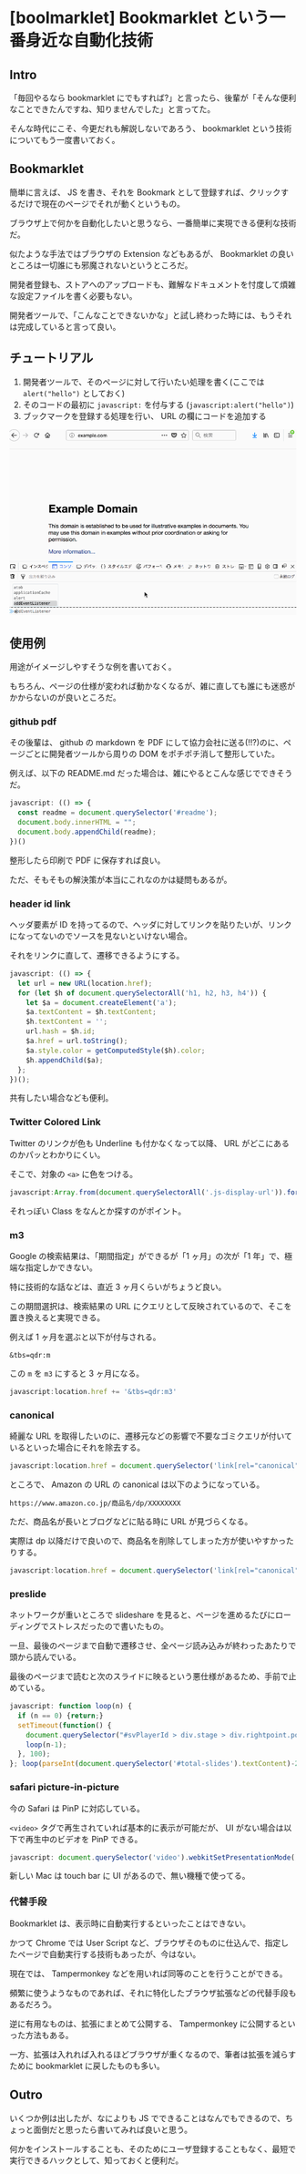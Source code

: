 # [boolmarklet] Bookmarklet という一番身近な自動化技術

## Intro

「毎回やるなら bookmarklet にでもすれば?」と言ったら、後輩が「そんな便利なことできたんですね、知りませんでした」と言ってた。

そんな時代にこそ、今更だれも解説しないであろう、 bookmarklet という技術についてもう一度書いておく。


## Bookmarklet

簡単に言えば、 JS を書き、それを Bookmark として登録すれば、クリックするだけで現在のページでそれが動くというもの。

ブラウザ上で何かを自動化したいと思うなら、一番簡単に実現できる便利な技術だ。

似たような手法ではブラウザの Extension などもあるが、 Bookmarklet の良いところは一切誰にも邪魔されないというところだ。

開発者登録も、ストアへのアップロードも、難解なドキュメントを忖度して煩雑な設定ファイルを書く必要もない。

開発者ツールで、「こんなことできないかな」と試し終わった時には、もうそれは完成していると言って良い。


## チュートリアル

1. 開発者ツールで、そのページに対して行いたい処理を書く(ここでは `alert("hello")` としておく)
2. そのコードの最初に `javascript:` を付与する (`javascript:alert("hello")`)
3. ブックマークを登録する処理を行い、 URL の欄にコードを追加する

![screencast of adding bookmarklet to browser](bookmarklet.gif#832x539 "bookmarklet on firefox")


## 使用例

用途がイメージしやすそうな例を書いておく。

もちろん、ページの仕様が変われば動かなくなるが、雑に直しても誰にも迷惑がかからないのが良いところだ。


### github pdf

その後輩は、 github の markdown を PDF にして協力会社に送る(!!?)のに、ページごとに開発者ツールから周りの DOM をポチポチ消して整形していた。

例えば、以下の README.md だった場合は、雑にやるとこんな感じでできそうだ。

```js
javascript: (() => {
  const readme = document.querySelector('#readme');
  document.body.innerHTML = "";
  document.body.appendChild(readme);
})()
```

整形したら印刷で PDF に保存すれば良い。

ただ、そもそもの解決策が本当にこれなのかは疑問もあるが。


### header id link

ヘッダ要素が ID を持ってるので、ヘッダに対してリンクを貼りたいが、リンクになってないのでソースを見ないといけない場合。

それをリンクに直して、遷移できるようにする。

```js
javascript: (() => {
  let url = new URL(location.href);
  for (let $h of document.querySelectorAll('h1, h2, h3, h4')) {
    let $a = document.createElement('a');
    $a.textContent = $h.textContent;
    $h.textContent = '';
    url.hash = $h.id;
    $a.href = url.toString();
    $a.style.color = getComputedStyle($h).color;
    $h.appendChild($a);
  };
})();
```

共有したい場合なども便利。


### Twitter Colored Link

Twitter のリンクが色も Underline も付かなくなって以降、 URL がどこにあるのかパッとわかりにくい。

そこで、対象の `<a>` に色をつける。

```js
javascript:Array.from(document.querySelectorAll('.js-display-url')).forEach((a) => a.style.color="red")
```

それっぽい Class をなんとか探すのがポイント。


### m3

Google の検索結果は、「期間指定」ができるが「1 ヶ月」の次が「1 年」で、極端な指定しかできない。

特に技術的な話などは、直近 3 ヶ月くらいがちょうど良い。

この期間選択は、検索結果の URL にクエリとして反映されているので、そこを置き換えると実現できる。

例えば 1 ヶ月を選ぶと以下が付与される。

```
&tbs=qdr:m
```

この `m` を `m3` にすると 3 ヶ月になる。

```js
javascript:location.href += '&tbs=qdr:m3'
```


### canonical

綺麗な URL を取得したいのに、遷移元などの影響で不要なゴミクエリが付いているといった場合にそれを除去する。

```js
javascript:location.href = document.querySelector('link[rel="canonical"]').href
```

ところで、 Amazon の URL の canonical は以下のようになっている。

```url
https://www.amazon.co.jp/商品名/dp/XXXXXXXX
```

ただ、商品名が長いとブログなどに貼る時に URL が見づらくなる。

実際は dp 以降だけで良いので、商品名を削除してしまった方が使いやすかったりする。

```js
javascript:location.href = document.querySelector('link[rel="canonical"]').href.replace(/amazon.co.jp\/.*\/dp/, 'amazon.co.jp/dp');
```


### preslide

ネットワークが重いところで slideshare を見ると、ページを進めるたびにローディングでストレスだったので書いたもの。

一旦、最後のページまで自動で遷移させ、全ページ読み込みが終わったあたりで頭から読んでいる。

最後のページまで読むと次のスライドに映るという悪仕様があるため、手前で止めている。

```js
javascript: function loop(n) {
  if (n == 0) {return;}
  setTimeout(function() {
    document.querySelector("#svPlayerId > div.stage > div.rightpoint.pointly").click();
    loop(n-1);
  }, 100);
}; loop(parseInt(document.querySelector('#total-slides').textContent)-2);
```


### safari picture-in-picture

今の Safari は PinP に対応している。

`<video>` タグで再生されていれば基本的に表示が可能だが、 UI がない場合は以下で再生中のビデオを PinP できる。

```js
javascript: document.querySelector('video').webkitSetPresentationMode('picture-in-picture')
```

新しい Mac は touch bar に UI があるので、無い機種で使ってる。


### 代替手段

Bookmarklet は、表示時に自動実行するといったことはできない。

かつて Chrome では User Script など、ブラウザそのものに仕込んで、指定したページで自動実行する技術もあったが、今はない。

現在では、 Tampermonkey などを用いれば同等のことを行うことができる。

頻繁に使うようなものであれば、それに特化したブラウザ拡張などの代替手段もあるだろう。

逆に有用なものは、拡張にまとめて公開する、 Tampermonkey に公開するといった方法もある。

一方、拡張は入れれば入れるほどブラウザが重くなるので、筆者は拡張を減らすために bookmarklet に戻したものも多い。


## Outro

いくつか例は出したが、なによりも JS でできることはなんでもできるので、ちょっと面倒だと思ったら書いてみれば良いと思う。

何かをインストールすることも、そのためにユーザ登録することもなく、最短で実行できるハックとして、知っておくと便利だ。